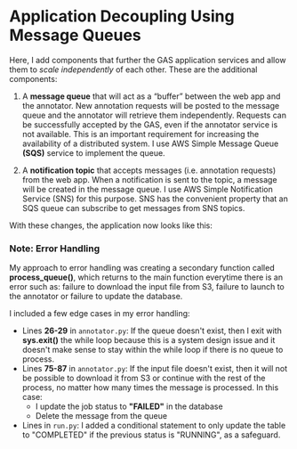 # Application Decoupling Using Message Queues

Here, I add components that further the GAS application services and allow them to _scale independently_ of each other. These are the additional components:

1. A **message queue** that will act as a “buffer” between the web app and the annotator. New annotation requests will be posted to the message queue and the annotator will retrieve them independently. Requests can be successfully accepted by the GAS, even if the annotator service is not available. This is an important requirement for increasing the availability of a distributed system. I use AWS Simple Message Queue **(SQS)** service to implement the queue.

2. A **notification topic** that accepts messages (i.e. annotation requests) from the web app. When a notification is sent to the topic, a message will be created in the message queue. I use AWS Simple Notification Service (SNS) for this purpose. SNS has the convenient property that an SQS queue can subscribe to get messages from SNS topics. 

With these changes, the application now looks like this:


### Note: Error Handling

My approach to error handling was creating a secondary function called **process_queue()**, which returns to the main function everytime there is an error such as: failure to download the input file from S3, failure to launch to the annotator or failure to update the database.

I included a few edge cases in my error handling:

- Lines **26-29** in `annotator.py`: If the queue doesn't exist, then I exit with **sys.exit()** the while loop because this is a system design issue and it doesn't make sense to stay within the while loop if there is no queue to process. 
- Lines **75-87** in `annotator.py`: If the input file doesn't exist, then it will not be possible to download it from S3 or continue with the rest of the process, no matter how many times the message is processed. In this case:
    - I update the job status to **"FAILED"** in the database
    - Delete the message from the queue 
- Lines in `run.py`: I added a conditional statement to only update the table to "COMPLETED" if the previous status is "RUNNING", as a safeguard.
